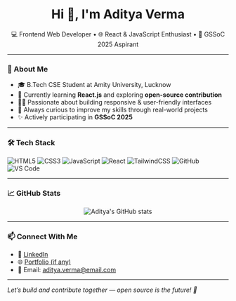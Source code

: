 <h1 align="center">Hi 👋, I'm Aditya Verma</h1>

<p align="center">
  💻 Frontend Web Developer • 🌐 React & JavaScript Enthusiast • 🚀 GSSoC 2025 Aspirant
</p>

---

### 🚀 About Me

- 🎓 B.Tech CSE Student at Amity University, Lucknow  
- 🌱 Currently learning **React.js** and exploring **open-source contribution**
- 👨‍💻 Passionate about building responsive & user-friendly interfaces
- 🧠 Always curious to improve my skills through real-world projects
- ✨ Actively participating in **GSSoC 2025**

---

### 🛠️ Tech Stack

![HTML5](https://img.shields.io/badge/-HTML5-E34F26?logo=html5&logoColor=fff)
![CSS3](https://img.shields.io/badge/-CSS3-1572B6?logo=css3&logoColor=fff)
![JavaScript](https://img.shields.io/badge/-JavaScript-F7DF1E?logo=javascript&logoColor=000)
![React](https://img.shields.io/badge/-React-61DAFB?logo=react&logoColor=000)
![TailwindCSS](https://img.shields.io/badge/-TailwindCSS-38B2AC?logo=tailwind-css&logoColor=fff)
![GitHub](https://img.shields.io/badge/-GitHub-181717?logo=github&logoColor=fff)
![VS Code](https://img.shields.io/badge/-VSCode-007ACC?logo=visual-studio-code&logoColor=fff)

---

### 📈 GitHub Stats

<p align="center">
  <img src="https://github-readme-stats.vercel.app/api?username=Aditya-githubbb&show_icons=true&theme=radical" alt="Aditya's GitHub stats" />
</p>

---

### 📫 Connect With Me

- 🔗 [LinkedIn](https://www.linkedin.com/in/aditya-verma123/)  
- 🌐 [Portfolio (if any)](https://your-portfolio-link.com)  
- 📧 Email: aditya.verma@email.com

---

*Let’s build and contribute together — open source is the future! 🚀*
